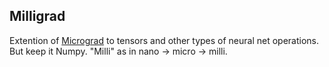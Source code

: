 ## Milligrad

Extention of [Micrograd](https://github.com/karpathy/micrograd) to tensors and other types of neural net operations. But keep it Numpy. "Milli" as in nano -> micro -> milli.
